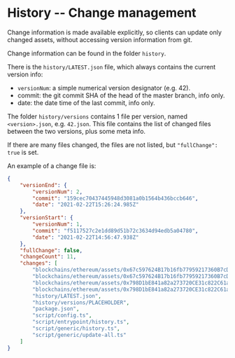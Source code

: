 # History -- Change management

Change information is made available explicitly, so clients can update only changed assets, without accessing version information from git.

Change information can be found in the folder `history`.

There is the `history/LATEST.json` file, which always contains the current version info:

- `versionNum`: a simple numerical version designator (e.g. 42).
- commit: the git commit SHA of the head of the master branch, info only.
- date: the date time of the last commit, info only.

The folder `history/versions` contains 1 file per version, named `<version>.json`, e.g. `42.json`.
This file contains the list of changed files between the two versions, plus some meta info.

If there are many files changed, the files are not listed, but `"fullChange": true` is set.

An example of a change file is:

```json
{
    "versionEnd": {
        "versionNum": 2,
        "commit": "159cec70437445948d3081a0b1564b436bccb646",
        "date": "2021-02-22T15:26:24.985Z"
    },
    "versionStart": {
        "versionNum": 1,
        "commit": "f5117527c2e1dd89d51b72c3634d94edb5a04780",
        "date": "2021-02-22T14:56:47.938Z"
    },
    "fullChange": false,
    "changeCount": 11,
    "changes": [
        "blockchains/ethereum/assets/0x67c597624B17b16fb77959217360B7cD18284253/info.json",
        "blockchains/ethereum/assets/0x67c597624B17b16fb77959217360B7cD18284253/logo.png",
        "blockchains/ethereum/assets/0x798D1bE841a82a273720CE31c822C61a67a601C3/info.json",
        "blockchains/ethereum/assets/0x798D1bE841a82a273720CE31c822C61a67a601C3/logo.png",
        "history/LATEST.json",
        "history/versions/PLACEHOLDER",
        "package.json",
        "script/config.ts",
        "script/entrypoint/history.ts",
        "script/generic/history.ts",
        "script/generic/update-all.ts"
    ]
}
```
